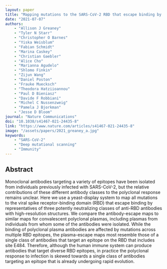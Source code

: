 ```yaml
---
layout: paper
title: "Mapping mutations to the SARS-CoV-2 RBD that escape binding by different classes of antibodies"
date: "2021-07-07"
authors:
    - "Allison J Greaney"
    - "Tyler N Starr"
    - "Christopher O Barnes"
    - "Yiska Weisblum"
    - "Fabian Schmidt"
    - "Marina Caskey"
    - "Christian Gaebler"
    - "Alice Cho"
    - "Marianna Agudelo"
    - "Shlomo Finkin"
    - "Zijun Wang"
    - "Daniel Poston"
    - "Frauke Muecksch"
    - "Theodora Hatziioannou"
    - "Paul D Bieniasz"
    - "Davide F Robbiani"
    - "Michel C Nussenzweig"
    - "Pamela J Bjorkman"
    - "Jesse D Bloom"
journal: "Nature Communications"
doi: "10.1038/s41467-021-24435-8"
link: "https://www.nature.com/articles/s41467-021-24435-8"
image: "/assets/papers/2021_greaney_a.jpg"
keywords:
    - "SARS-CoV-2"
    - "Deep mutational scanning"
    - "Immunity"
---
```


## Abstract

Monoclonal antibodies targeting a variety of epitopes have been isolated from individuals previously infected with SARS-CoV-2, but the relative contributions of these different antibody classes to the polyclonal response remains unclear. Here we use a yeast-display system to map all mutations to the viral spike receptor-binding domain (RBD) that escape binding by representatives of three potently neutralizing classes of anti-RBD antibodies with high-resolution structures. We compare the antibody-escape maps to similar maps for convalescent polyclonal plasmas, including plasmas from individuals from whom some of the antibodies were isolated. While the binding of polyclonal plasma antibodies are affected by mutations across multiple RBD epitopes, the plasma-escape maps most resemble those of a single class of antibodies that target an epitope on the RBD that includes site E484. Therefore, although the human immune system can produce antibodies that target diverse RBD epitopes, in practice the polyclonal response to infection is skewed towards a single class of antibodies targeting an epitope that is already undergoing rapid evolution.
